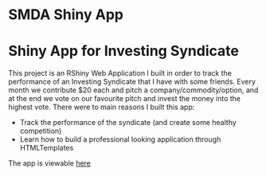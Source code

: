 SMDA Shiny App
================

Shiny App for Investing Syndicate
=================================

This project is an RShiny Web Application I built in order to track the
performance of an Investing Syndicate that I have with some friends.
Every month we contribute $20 each and pitch a company/commodity/option,
and at the end we vote on our favourite pitch and invest the money into
the highest vote. There were to main reasons I built this app:

-   Track the performance of the syndicate (and create some healthy
    competition)
-   Learn how to build a professional looking application through
    HTMLTemplates

The app is viewable [here](https://github.com/fawda123/rStrava)
